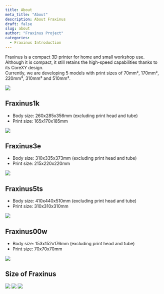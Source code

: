```yaml
---
title: About
meta_title: "About"
description: About Fraxinus
draft: false
slug: about
author: "Fraxinus Project"
categories:
  - Fraxinus Introduction
---
```


Fraxinus is a compact 3D printer for home and small workshop use.  
Although it is compact, it still retains the high-speed capabilities thanks to its CoreXY design.  
Currently, we are developing 5 models with print sizes of 70mm³, 170mm³, 220mm³, 310mm³ and 510mm³.

![](/images/Fraxinus-1.jpg)

## Fraxinus1k

* Body size: 260x285x356mm (excluding print head and tube)
* Print size: 165x170x185mm

![](/images/Fraxinus1k.jpg)

## Fraxinus3e

* Body size: 310x335x373mm (excluding print head and tube)
* Print size: 215x220x220mm

![](/images/Fraxinus3e.jpg)

## Fraxinus5ts

* Body size: 410x440x510mm (excluding print head and tube)
* Print size: 310x310x310mm

![](/images/Fraxinus5ts.jpg)

## Fraxinus00w

* Body size: 153x152x176mm (excluding print head and tube)
* Print size: 70x70x70mm

![](/images/Fraxinus00w.jpg)

## Size of Fraxinus

![](/images/Fraxinus-2.jpg)
![](/images/Fraxinus-3.jpg)
![](/images/Fraxinus-4.jpg)
